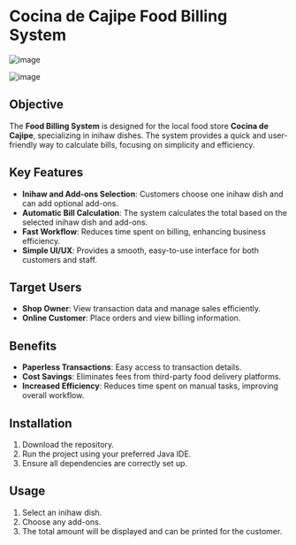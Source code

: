 # Cocina de Cajipe Food Billing System
![image](https://github.com/user-attachments/assets/3f32bd3c-1d0b-4e7d-ad30-8fe0ed091318)

![image](https://github.com/user-attachments/assets/d6de6a84-7e46-4b9b-8bfc-ee90d92c041d)

## Objective
The **Food Billing System** is designed for the local food store **Cocina de Cajipe**, specializing in inihaw dishes. The system provides a quick and user-friendly way to calculate bills, focusing on simplicity and efficiency.

## Key Features
- **Inihaw and Add-ons Selection**: Customers choose one inihaw dish and can add optional add-ons.
- **Automatic Bill Calculation**: The system calculates the total based on the selected inihaw dish and add-ons.
- **Fast Workflow**: Reduces time spent on billing, enhancing business efficiency.
- **Simple UI/UX**: Provides a smooth, easy-to-use interface for both customers and staff.

## Target Users
- **Shop Owner**: View transaction data and manage sales efficiently.
- **Online Customer**: Place orders and view billing information.

## Benefits
- **Paperless Transactions**: Easy access to transaction details.
- **Cost Savings**: Eliminates fees from third-party food delivery platforms.
- **Increased Efficiency**: Reduces time spent on manual tasks, improving overall workflow.

## Installation
1. Download the repository.
2. Run the project using your preferred Java IDE.
3. Ensure all dependencies are correctly set up.

## Usage
1. Select an inihaw dish.
2. Choose any add-ons.
3. The total amount will be displayed and can be printed for the customer.
